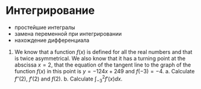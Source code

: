 # Интегрирование

<Todo>

- простейшие интегралы
- замена переменной при интегрировании
- нахождение дифференциала

</Todo>

<Block type="tasks">

1. We know that a function $f(x)$ is defined for all the real numbers and that is twice asymmetrical. We also know that it has a turning point at the abscissa $x = 2$, that the equation of the tangent line to the graph of the function $f(x)$ in this point is $y = -124x + 249$ and $f(-3) = -4$.
    a. Calculate $f''(2)$, $f'(2)$ and $f(2)$.
    b. Calculate $\int_{-3}^{2} f'(x) dx$.

</Block>

